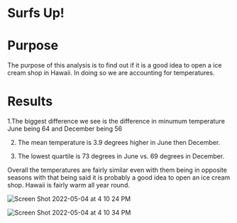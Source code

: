 # Surfs Up!

# Purpose

The purpose of this analysis is to find out if it is a good idea to open a ice cream shop in Hawaii. In doing so we are accounting for temperatures.

# Results 

1.The biggest difference we see is the difference in minumum temperature June being 64 and December being 56

2. The mean temperature is 3.9 degrees higher in June then December.

3. The lowest quartile is 73 degrees in June vs. 69 degrees in December.


Overall the temperatures are fairly similar even with them being in opposite seasons with that being said it is probably a good idea to open an ice cream shop. Hawaii is fairly warm all year round. 



![Screen Shot 2022-05-04 at 4 10 24 PM](https://user-images.githubusercontent.com/90650209/167034886-3a54664a-7fb0-4ff8-8823-ae534f77af90.png)




![Screen Shot 2022-05-04 at 4 10 34 PM](https://user-images.githubusercontent.com/90650209/167034873-6a542561-d9b4-4256-9dfa-f647518bf998.png)
